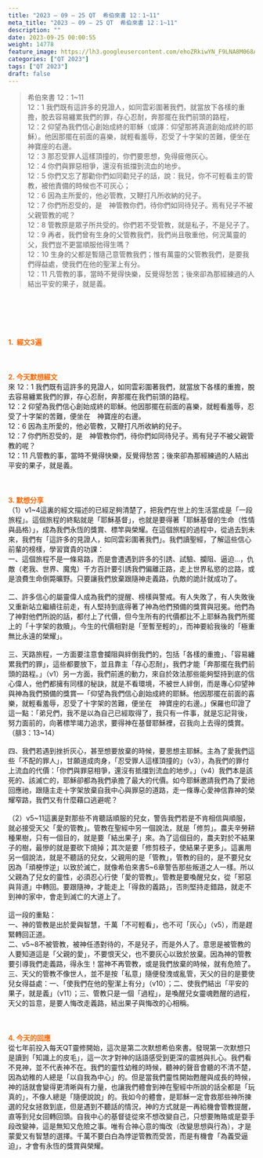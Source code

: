 ```yaml
---
title: "2023 – 09 – 25 QT  希伯來書 12：1~11"
meta_title: "2023 – 09 – 25 QT  希伯來書 12：1~11"
description: ""
date: 2023-09-25 00:00:55
weight: 14778
feature_image: https://lh3.googleusercontent.com/ehoZRkiwYN_F9LNA8M068AYxt73EavCZno-PD1cJRuf5BbSkQVUWr3gNEbt5kSs28Pb_Elg17kSrtf9ybWvojWoMV6I4tPM3vGRGDq6GkKkPdL2Gut4QAIw4-uykKUAtNiKgQKntvsU=w800
categories: ["QT 2023"]
tags: ["QT 2023"]
draft: false
---
```


<blockquote>希伯來書 12：1~11<br />
12：1 我們既有這許多的見證人，如同雲彩圍著我們，就當放下各樣的重擔，脫去容易纏累我們的罪，存心忍耐，奔那擺在我們前頭的路程，<br />
12：2 仰望為我們信心創始成終的耶穌（或譯：仰望那將真道創始成終的耶穌）。他因那擺在前面的喜樂，就輕看羞辱，忍受了十字架的苦難，便坐在　神寶座的右邊。<br />
12：3 那忍受罪人這樣頂撞的，你們要思想，免得疲倦灰心。<br />
12：4 你們與罪惡相爭，還沒有抵擋到流血的地步。<br />
12：5 你們又忘了那勸你們如同勸兒子的話，說：我兒，你不可輕看主的管教，被他責備的時候也不可灰心；<br />
12：6 因為主所愛的，他必管教，又鞭打凡所收納的兒子。<br />
12：7 你們所忍受的，是　神管教你們，待你們如同待兒子。焉有兒子不被父親管教的呢？<br />
12：8 管教原是眾子所共受的。你們若不受管教，就是私子，不是兒子了。<br />
12：9 再者，我們曾有生身的父管教我們，我們尚且敬重他，何況萬靈的父，我們豈不更當順服他得生嗎？<br />
12：10 生身的父都是暫隨己意管教我們；惟有萬靈的父管教我們，是要我們得益處，使我們在他的聖潔上有分。<br />
12：11 凡管教的事，當時不覺得快樂，反覺得愁苦；後來卻為那經練過的人結出平安的果子，就是義。</blockquote><br />
&nbsp;<br />
<br />
&nbsp;<br />
<br />
<span style="color: #ff6600;"><strong>1.  經文3遍</strong></span><br />
<br />
&nbsp;<br />
<br />
<span style="color: #ff6600;"><strong>2. 今天默想經文<br />
</strong></span>來 12：1 我們既有這許多的見證人，如同雲彩圍著我們，就當放下各樣的重擔，脫去容易纏累我們的罪，存心忍耐，奔那擺在我們前頭的路程。<br />
12：2 仰望為我們信心創始成終的耶穌。他因那擺在前面的喜樂，就輕看羞辱，忍受了十字架的苦難，便坐在　神寶座的右邊。<br />
12：6 因為主所愛的，他必管教，又鞭打凡所收納的兒子。<br />
12：7 你們所忍受的，是　神管教你們，待你們如同待兒子。焉有兒子不被父親管教的呢？<br />
12：11 凡管教的事，當時不覺得快樂，反覺得愁苦；後來卻為那經練過的人結出平安的果子，就是義。<br />
<br />
&nbsp;<br />
<br />
<strong><span style="color: #ff6600;">3. 默想分享<br />
</span></strong>（1）v1~4這裏的經文描述的已經足夠清楚了，把我們在世上的生活當成是「一段旅程」。這個旅程的終點就是「耶穌基督」，也就是要得著「耶穌基督的生命（性情與品格）」，成為我們永恆的獎賞、標竿與榮耀。在這個旅程的過程中，從過去到未來，我們有「這許多的見證人，如同雲彩圍著我們」。我們讀聖經，了解這些信心前輩的榜樣，學習寶貴的功課：<br />
一、這個旅程不是一條易路，而是會遭遇到許多的引誘、試驗、攔阻、逼迫…，仇敵（老我、世界、魔鬼）千方百計要引誘我們偏離正路，走上世界私慾的岔路，或是浪費生命倒斃曠野。只要讓我們放棄跟隨神走義路，仇敵的詭計就成功了。<br />
<br />
二、許多信心的屬靈偉人成為我們的提醒、榜樣與警戒。有人失敗了，有人失敗後又重新站立繼續往前走，有人堅持到底得著了神為他們預備的獎賞與冠冕。他們為了神對他們所說的話，都付上了代價，但今生所有的代價都比不上耶穌為我們所擺上的「十字架的救贖」。今生的代價相對是「至暫至輕的」，而神要給我後的「極重無比永遠的榮耀」。<br />
<br />
三、天路旅程，一方面要注意會攔阻與絆倒我們的，包括「各樣的重擔」、「容易纏累我們的罪」，這些都要放下，並且靠主「存心忍耐」，我們才能「奔那擺在我們前頭的路程。」（v1）另一方面，我們前進的動力，來自於效法那些能夠堅持到底的信心偉人，他們都擁有同樣的秘訣，就是不看環境，不被世人絆倒，而是專心仰望神與神為我們預備的獎賞—「仰望為我們信心創始成終的耶穌。他因那擺在前面的喜樂，就輕看羞辱，忍受了十字架的苦難，便坐在　神寶座的右邊。」保羅也印證了這一點：「弟兄們，我不是以為自己已經取得了，我只有一件事，就是忘記背後，努力面前的，向著標竿竭力追求，要得神在基督耶穌裡，召我向上去得的獎賞。（腓3：13~14）<br />
<br />
四、我們若遇到挫折灰心，甚至想要放棄的時候，要思想主耶穌。主為了愛我們這些「不配的罪人」，甘願道成肉身，「忍受罪人這樣頂撞的」（v3），為我們的罪付上流血的代價：「你們與罪惡相爭，還沒有抵擋到流血的地步。」（v4）我們本是該死的、該滅亡的，耶穌卻都為我們承擔了最大的代價。如今耶穌邀請我們為了愛祂回應祂，跟隨主走十字架放棄自我中心與罪惡的道路，走一條專心愛神信靠神的榮耀窄路，我們又有什麼藉口逃避呢？<br />
<br />
（2）v5~11這裏是對那些不肯聽話順服的兒女，警告我們若是不肯相信與順服，就必接受天父「愛的管教」。管教在聖經中另一個說法，就是「修剪」。農夫辛勞耕種果樹，只有一個目的，就是要「結出果子」來。為了這個目的，農夫對於不結果子的樹，最慘的就是要砍下燒掉；其次是要「修剪枝子，使結果子更多」。這裏用另一個說法，就是不聽話的兒女，父親用的是「管教」，管教的目的，是不要兒女因為「頑梗悖逆」以致於滅亡，就像希伯來書5~6章警告那些叛道之人一樣。所以父親為了兒女的靈性，必須忍心行使「愛的管教」。管教是要喚醒兒女，從「邪惡與背道」中轉回。要跟隨神，才能走上「得救的義路」，否則堅持走錯路，就走不到神的家中，會走到滅亡的大道上了。<br />
<br />
這一段的重點：<br />
一、神的管教是出於愛與智慧，千萬「不可輕看」，也不可「灰心」（v5），而是趕緊轉回正道。<br />
二、v5~8不被管教，被神任憑對待的，不是兒子，而是外人了。意思是被管教的人要知道這是「父親的愛」，不要恨天父，也不要灰心以致於放棄。因為神的管教要引導我們走義路，得永生！當神不再管教，或是我們放棄的時候，就有危險了。<br />
三、天父的管教不像世人，並不是按「私意」隨便發洩或亂管，天父的目的是要使兒女得益處：一、「使我們在他的聖潔上有分」（v10）；二、使我們結出「平安的果子，就是義」（v11）；三、管教只是一個「過程」，是喚醒兒女靈魂甦醒的過程，天父的旨意，是要人悔改走義路，結出果子與悔改的心相稱。<br />
<br />
&nbsp;<br />
<br />
<strong style="font-size: inherit;"><span style="color: #ff6600;">4. 今天的回應<br />
</span></strong>從七年前投入每天QT靈修開始，這次是第二次默想希伯來書。發現第一次默想只是讀到「知識上的皮毛」，這一次才對神的話語感受到更深的震撼與扎心。我們看不見神，並不代表神不在。我們的靈性幼稚的時候，聽神的聲音會聽的不清不楚，因為幼稚的人總是「以自我為中心」的。但是當我們靈性開始甦醒與成長的時候，神的話就會變得更清晰與有力量，也讓我們體會到神在聖經中所說的話全都是「玩真的」，不像人總是「隨便說說」的。我如今的體會，是耶穌一定會救那些神所揀選的兒女拯救到底，但是遇到不聽話的情況，神的方式就是一再給機會管教提醒，直等到兒女回轉回頭。自我中心的基督徒從來不想改變自己，只想要賄賂或是耍手段改變神，這是無知又危險之事。唯有合神心意的悔改（改變思想與行為），才是蒙愛又有智慧的選擇。千萬不要白白為悖逆管教而受苦，而是有機會「為義受逼迫」，才會有永恆的獎賞與榮耀。<br />
<br />
<audio style="display: none;" controls="controls"></audio><br />
<br />
<audio style="display: none;" controls="controls"></audio><br />
<br />
<audio style="display: none;" controls="controls"></audio><br />
<br />
<audio style="display: none;" controls="controls"></audio><br />
<br />
<audio style="display: none;" controls="controls"></audio>
        